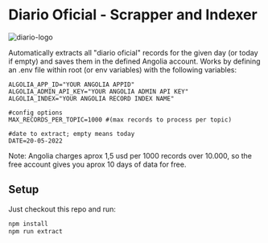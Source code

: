 # Diario Oficial - Scrapper and Indexer
![diario-logo](https://user-images.githubusercontent.com/57605485/170844197-e1ac9ed0-6719-4663-b01e-040409bc6b64.png)

Automatically extracts all "diario oficial" records for the given day (or today if empty) and saves them in the defined Angolia account. Works by defining an .env file within root (or env variables) with the following variables:

```env
ALGOLIA_APP_ID="YOUR ANGOLIA APPID"
ALGOLIA_ADMIN_API_KEY="YOUR ANGOLIA ADMIN API KEY"
ALGOLIA_INDEX="YOUR ANGOLIA RECORD INDEX NAME"

#config options
MAX_RECORDS_PER_TOPIC=1000 #(max records to process per topic)

#date to extract; empty means today
DATE=20-05-2022
```

Note: Angolia charges aprox 1,5 usd per 1000 records over 10.000, so the free account gives you aprox 10 days of data for free.

## Setup
Just checkout this repo and run:
```bash
npm install
npm run extract
```
